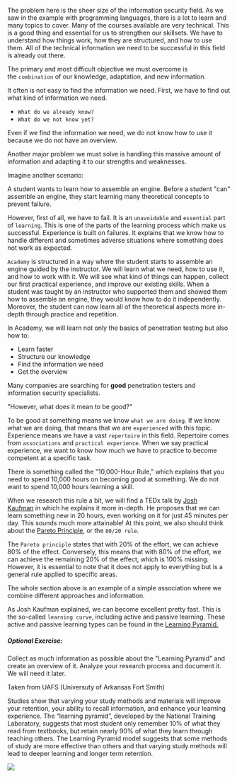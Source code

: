 The problem here is the sheer size of the information security field. As we saw in the example with programming languages, there is a lot to learn and many topics to cover. Many of the courses available are very technical. This is a good thing and essential for us to strengthen our skillsets. We have to understand how things work, how they are structured, and how to use them. All of the technical information we need to be successful in this field is already out there.

The primary and most difficult objective we must overcome is the `combination` of our knowledge, adaptation, and new information.

It often is not easy to find the information we need. First, we have to find out what kind of information we need.

- `What do we already know?`
- `What do we not know yet?`

Even if we find the information we need, we do not know how to use it because we do not have an overview.

Another major problem we must solve is handling this massive amount of information and adapting it to our strengths and weaknesses.

Imagine another scenario:

A student wants to learn how to assemble an engine. Before a student "can" assemble an engine, they start learning many theoretical concepts to prevent failure.

However, first of all, we have to fail. It is an `unavoidable` and `essential` part of `learning`. This is one of the parts of the learning process which make us successful. Experience is built on failures. It explains that we know how to handle different and sometimes adverse situations where something does not work as expected.

`Academy` is structured in a way where the student starts to assemble an engine guided by the instructor. We will learn what we need, how to use it, and how to work with it. We will see what kind of things can happen, collect our first practical experience, and improve our existing skills. When a student was taught by an instructor who supported them and showed them how to assemble an engine, they would know how to do it independently. Moreover, the student can now learn all of the theoretical aspects more in-depth through practice and repetition.

In Academy, we will learn not only the basics of penetration testing but also how to:

- Learn faster
- Structure our knowledge
- Find the information we need
- Get the overview

Many companies are searching for **good** penetration testers and information security specialists.

"However, what does it mean to be good?"

To be good at something means we know `what we are doing`. If we know what we are doing, that means that we are `experienced` with this topic. Experience means we have a vast `repertoire` in this field. Repertoire comes from `associations` and `practical experience`. When we say practical experience, we want to know how much we have to practice to become competent at a specific task.

There is something called the "10,000-Hour Rule," which explains that you need to spend 10,000 hours on becoming good at something. We do not want to spend 10,000 hours learning a skill.

When we research this rule a bit, we will find a TEDx talk by [Josh Kaufman](https://ideas.ted.com/dont-have-10000-hours-to-learn-something-new-thats-fine-all-you-need-is-20-hours/) in which he explains it more in-depth. He proposes that we can learn something new in 20 hours, even working on it for just 45 minutes per day. This sounds much more attainable! At this point, we also should think about the [Pareto Principle](https://en.wikipedia.org/wiki/Pareto_principle), or the `80/20 rule`.

The `Pareto principle` states that with 20% of the effort, we can achieve 80% of the effect. Conversely, this means that with 80% of the effort, we can achieve the remaining 20% of the effect, which is 100% missing. However, it is essential to note that it does not apply to everything but is a general rule applied to specific areas.

The whole section above is an example of a simple association where we combine different approaches and information.

As Josh Kaufman explained, we can become excellent pretty fast. This is the so-called `learning curve`, including active and passive learning. These active and passive learning types can be found in the [Learning Pyramid.](https://en.wikipedia.org/wiki/Learning_pyramid)

##### Optional Exercise:

Collect as much information as possible about the "Learning Pyramid" and create an overview of it. Analyze your research process and document it. We will need it later.

Taken from UAFS (Universuty of Arkansas Fort Smith)

Studies show that varying your study methods and materials will improve your retention, your ability to recall information, and enhance your learning experience. The “learning pyramid”, developed by the National Training Laboratory, suggests that most student only remember 10% of what they read from textbooks, but retain nearly 90% of what they learn through teaching others. The Learning Pyramid model suggests that some methods of study are more effective than others and that varying study methods will lead to deeper learning and longer term retention.

![](https://i0.wp.com/theeffortfuleducator.com/wp-content/uploads/2017/11/Screen-Shot-2017-11-29-at-8.59.31-AM.png?w=590&ssl=1)
